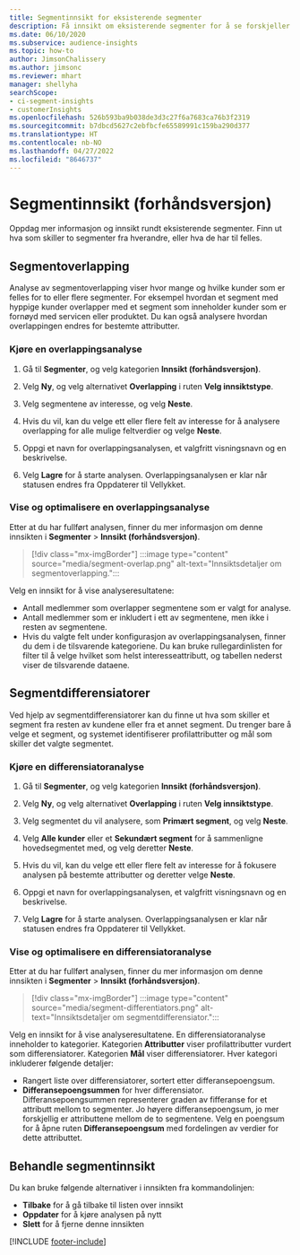 ```yaml
---
title: Segmentinnsikt for eksisterende segmenter
description: Få innsikt om eksisterende segmenter for å se forskjeller og felles trekk.
ms.date: 06/10/2020
ms.subservice: audience-insights
ms.topic: how-to
author: JimsonChalissery
ms.author: jimsonc
ms.reviewer: mhart
manager: shellyha
searchScope:
- ci-segment-insights
- customerInsights
ms.openlocfilehash: 526b593ba9b038de3d3c27f6a7683ca76b3f2319
ms.sourcegitcommit: b7dbcd5627c2ebfbcfe65589991c159ba290d377
ms.translationtype: HT
ms.contentlocale: nb-NO
ms.lasthandoff: 04/27/2022
ms.locfileid: "8646737"
---
```

# <a name="segment-insights-preview"></a>Segmentinnsikt (forhåndsversjon)

Oppdag mer informasjon og innsikt rundt eksisterende segmenter. Finn ut hva som skiller to segmenter fra hverandre, eller hva de har til felles.

## <a name="segment-overlap"></a>Segmentoverlapping

Analyse av segmentoverlapping viser hvor mange og hvilke kunder som er felles for to eller flere segmenter. For eksempel hvordan et segment med hyppige kunder overlapper med et segment som inneholder kunder som er fornøyd med servicen eller produktet.
Du kan også analysere hvordan overlappingen endres for bestemte attributter.

### <a name="run-an-overlap-analysis"></a>Kjøre en overlappingsanalyse

1. Gå til **Segmenter**, og velg kategorien **Innsikt (forhåndsversjon)**.

1. Velg **Ny**, og velg alternativet **Overlapping** i ruten **Velg innsiktstype**.

1. Velg segmentene av interesse, og velg **Neste**.

1. Hvis du vil, kan du velge ett eller flere felt av interesse for å analysere overlapping for alle mulige feltverdier og velge **Neste**.

1. Oppgi et navn for overlappingsanalysen, et valgfritt visningsnavn og en beskrivelse.

1. Velg **Lagre** for å starte analysen. Overlappingsanalysen er klar når statusen endres fra Oppdaterer til Vellykket.

### <a name="view-and-optimize-an-overlap-analysis"></a>Vise og optimalisere en overlappingsanalyse

Etter at du har fullført analysen, finner du mer informasjon om denne innsikten i **Segmenter** > **Innsikt (forhåndsversjon)**.

> [!div class="mx-imgBorder"]
> :::image type="content" source="media/segment-overlap.png" alt-text="Innsiktsdetaljer om segmentoverlapping.":::

Velg en innsikt for å vise analyseresultatene:

- Antall medlemmer som overlapper segmentene som er valgt for analyse.
- Antall medlemmer som er inkludert i ett av segmentene, men ikke i resten av segmentene.
- Hvis du valgte felt under konfigurasjon av overlappingsanalysen, finner du dem i de tilsvarende kategoriene. Du kan bruke rullegardinlisten for filter til å velge hvilket som helst interesseattributt, og tabellen nederst viser de tilsvarende dataene.

## <a name="segment-differentiators"></a>Segmentdifferensiatorer

Ved hjelp av segmentdifferensiatorer kan du finne ut hva som skiller et segment fra resten av kundene eller fra et annet segment. Du trenger bare å velge et segment, og systemet identifiserer profilattributter og mål som skiller det valgte segmentet.

### <a name="run-a-differentiator-analysis"></a>Kjøre en differensiatoranalyse

1. Gå til **Segmenter**, og velg kategorien **Innsikt (forhåndsversjon)**.

1. Velg **Ny**, og velg alternativet **Overlapping** i ruten **Velg innsiktstype**.

1. Velg segmentet du vil analysere, som **Primært segment**, og velg **Neste**.

1. Velg **Alle kunder** eller et **Sekundært segment** for å sammenligne hovedsegmentet med, og velg deretter **Neste**.

1. Hvis du vil, kan du velge ett eller flere felt av interesse for å fokusere analysen på bestemte attributter og deretter velge **Neste**.

1. Oppgi et navn for overlappingsanalysen, et valgfritt visningsnavn og en beskrivelse.

1. Velg **Lagre** for å starte analysen. Overlappingsanalysen er klar når statusen endres fra Oppdaterer til Vellykket.

### <a name="view-and-optimize-a-differentiators-analysis"></a>Vise og optimalisere en differensiatoranalyse

Etter at du har fullført analysen, finner du mer informasjon om denne innsikten i **Segmenter** > **Innsikt (forhåndsversjon)**.

> [!div class="mx-imgBorder"]
> :::image type="content" source="media/segment-differentiators.png" alt-text="Innsiktsdetaljer om segmentdifferensiator.":::

Velg en innsikt for å vise analyseresultatene. En differensiatoranalyse inneholder to kategorier. Kategorien **Attributter** viser profilattributter vurdert som differensiatorer. Kategorien **Mål** viser differensiatorer. Hver kategori inkluderer følgende detaljer:

- Rangert liste over differensiatorer, sortert etter differansepoengsum.
- **Differansepoengsummen** for hver differensiator. Differansepoengsummen representerer graden av fifferanse for et attributt mellom to segmenter. Jo høyere differansepoengsum, jo mer forskjellig er attributtene mellom de to segmentene. Velg en poengsum for å åpne ruten **Differansepoengsum** med fordelingen av verdier for dette attributtet.

## <a name="manage-segment-insights"></a>Behandle segmentinnsikt

Du kan bruke følgende alternativer i innsikten fra kommandolinjen:

- **Tilbake** for å gå tilbake til listen over innsikt
- **Oppdater** for å kjøre analysen på nytt
- **Slett** for å fjerne denne innsikten


[!INCLUDE [footer-include](includes/footer-banner.md)]
